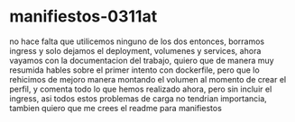 # manifiestos-0311at

no hace falta que utilicemos ninguno de los dos entonces, borramos ingress y solo dejamos el deployment, volumenes y services, ahora vayamos con la documentacion del trabajo, quiero que de manera muy resumida hables sobre el primer intento con dockerfile, pero que lo rehicimos de mejoro manera montando el volumen al momento de crear el perfil, y comenta todo lo que hemos realizado ahora, pero sin incluir el ingress, asi todos estos problemas de carga no tendrian importancia, tambien quiero que me crees el readme para manifiestos